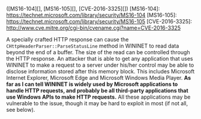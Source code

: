 ([MS16-104][], [MS16-105][], [CVE-2016-3325][])
[MS16-104]: https://technet.microsoft.com/library/security/MS16-104
[MS16-105]: https://technet.microsoft.com/library/security/MS16-105
[CVE-2016-3325]: http://www.cve.mitre.org/cgi-bin/cvename.cgi?name=CVE-2016-3325

A specially crafted HTTP response can cause the
`CHttpHeaderParser::ParseStatusLine` method in WININET to read data beyond the
end of a buffer. The size of the read can be controlled through the HTTP
response. An attacker that is able to get any application that uses WININET to
make a request to a server under his/her control may be able to disclose
information stored after this memory block. This includes Microsoft Internet
Explorer, Microsoft Edge and Microsoft Windows Media Player. **As far as I can
tell WININET is widely used by Microsoft applications to handle HTTP requests,
and probably be all third-party applications that use Windows APIs to make HTTP
requests.** All these applications may be vulnerable to the issue, though it
may be hard to exploit in most (if not all, see below). 